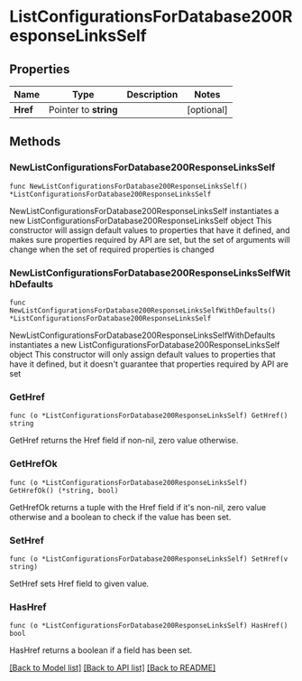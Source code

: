 # ListConfigurationsForDatabase200ResponseLinksSelf

## Properties

Name | Type | Description | Notes
------------ | ------------- | ------------- | -------------
**Href** | Pointer to **string** |  | [optional] 

## Methods

### NewListConfigurationsForDatabase200ResponseLinksSelf

`func NewListConfigurationsForDatabase200ResponseLinksSelf() *ListConfigurationsForDatabase200ResponseLinksSelf`

NewListConfigurationsForDatabase200ResponseLinksSelf instantiates a new ListConfigurationsForDatabase200ResponseLinksSelf object
This constructor will assign default values to properties that have it defined,
and makes sure properties required by API are set, but the set of arguments
will change when the set of required properties is changed

### NewListConfigurationsForDatabase200ResponseLinksSelfWithDefaults

`func NewListConfigurationsForDatabase200ResponseLinksSelfWithDefaults() *ListConfigurationsForDatabase200ResponseLinksSelf`

NewListConfigurationsForDatabase200ResponseLinksSelfWithDefaults instantiates a new ListConfigurationsForDatabase200ResponseLinksSelf object
This constructor will only assign default values to properties that have it defined,
but it doesn't guarantee that properties required by API are set

### GetHref

`func (o *ListConfigurationsForDatabase200ResponseLinksSelf) GetHref() string`

GetHref returns the Href field if non-nil, zero value otherwise.

### GetHrefOk

`func (o *ListConfigurationsForDatabase200ResponseLinksSelf) GetHrefOk() (*string, bool)`

GetHrefOk returns a tuple with the Href field if it's non-nil, zero value otherwise
and a boolean to check if the value has been set.

### SetHref

`func (o *ListConfigurationsForDatabase200ResponseLinksSelf) SetHref(v string)`

SetHref sets Href field to given value.

### HasHref

`func (o *ListConfigurationsForDatabase200ResponseLinksSelf) HasHref() bool`

HasHref returns a boolean if a field has been set.


[[Back to Model list]](../README.md#documentation-for-models) [[Back to API list]](../README.md#documentation-for-api-endpoints) [[Back to README]](../README.md)


